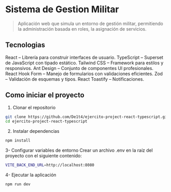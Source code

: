 # Sistema de Gestion Militar

> Aplicación web que simula un entorno de gestión militar, permitiendo la administración basada en roles, la asignación de servicios.

## Tecnologias

React – Librería para construir interfaces de usuario.
TypeScript – Superset de JavaScript con tipado estático.
Tailwind CSS – Framework para estilos y responsivos.
Ant Design – Conjunto de componentes UI profesionales.
React Hook Form – Manejo de formularios con validaciones eficientes.
Zod – Validación de esquemas y tipos.
React Toastify – Notificaciones.

## Como iniciar el proyecto

1. Clonar el repositorio

```bash
git clone https://github.com/De1t4/ejercito-project-react-typescript.git
cd ejercito-project-react-typescript
```

2. Instalar dependencias

```bash
npm install
```

3- Configurar variables de entorno
Crear un archivo .env en la raíz del proyecto con el siguiente contenido:

```bash
VITE_BACK_END_URL=http://localhost:8080
```

4- Ejecutar la aplicación

```bash
npm run dev
```
